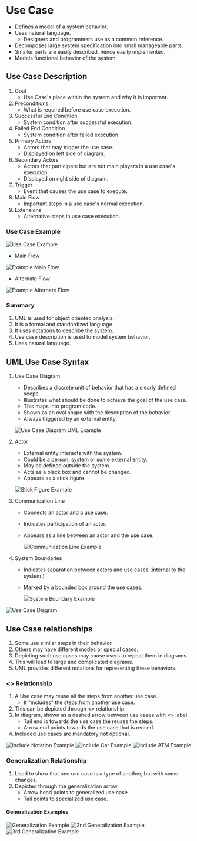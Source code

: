 # Use Case

- Defines a model of a system behavior.
- Uses natural language.
    - Designers and programmers use as a common reference.
- Decomposes large system specification into small manageable parts.
- Smaller parts are easily described, hence easily implemented.
- Models functional behavior of the system.

## Use Case Description

1. Goal
    - Use Case's place within the system and why it is important.
2. Preconditions
    - What is required before use case execution.
3. Successful End Condition
    - System condition after successful execution.
4. Failed End Condition
    - System condition after failed execution.
5. Primary Actors
    - Actors that may trigger the use case.
    - Displayed on left side of diagram.
6. Secondary Actors
    - Actors that participate but are not main players in a use case's execution.
    - Displayed on right side of diagram.
7. Trigger
    - Event that causes the use case to execute.
8. Main Flow
    - Important steps in a use case's normal execution.
9. Extensions
    - Alternative steps in use case execution.


### Use Case Example

![Use Case Example](../public/Use-Case-Example.png)

- Main Flow

![Example Main Flow](../public/Use-Case-Example-Main-Flow.png)

- Alternate Flow

![Example Alternate Flow](../public/Use-Case-Example-Alternate-Flow.png)


### Summary

1. UML is used for object oriented analysis.
2. It is a formal and standardized language.
3. It uses notations to describe the system.
4. Use case description is used to model system behavior.
5. Uses natural language.

## UML Use Case Syntax 

1. Use Case Diagram

    - Describes a discrete unit of behavior that has a clearly defined scope. 
    - Illustrates what should be done to achieve the goal of the use case.
    - This maps into program code.
    - Shown as an oval shape with the description of the behavior.
    - Always triggered by an external entity.

    ![Use Case Diagram UML Example](../public/Use-Case-UML-Image.png)

2. Actor

    - External entity interacts with the system.
    - Could be a person, system or some external entity.
    - May be defined outside the system. 
    - Acts as a black box and cannot be changed. 
    - Appears as a stick figure 
    
    ![Stick Figure Example](../public/Stick-Figure.png)

3. Communication Line

    - Connects an actor and a use case.
    - Indicates participation of an actor. 
    - Appears as a line between an actor and the use case. 

      ![Communication Line Example](../public/Communication-Line.png)

4. System Boundaries

    - Indicates separation between actors and use cases  (internal to the system.)
    - Marked by a bounded box around the use cases. 

      ![System Boundary Example](../public/System-Boundary.png)

![Use Case Diagram](../public/Use-Case-Diagram-Example.png)

## Use Case relationships

1. Some use similar steps in their behavior.
2. Others may have different modes or special cases.
3. Depicting such use cases may cause users to repeat them in diagrams.
4. This will lead to large and complicated diagrams.
5. UML provides different notations for representing these behaviors.

### <<include>> Relationship

1. A Use case may reuse all the steps from another use case.
    - It "includes" the steps from another use case.
2. This can be depicted through *<<include>>* relationship.
3. In diagram, shown as a dashed arrow between use cases with *<<include>>* label.
    - Tail end is towards the use case the reuses the steps.
    - Arrow end points towards the use case that is reused. 
4. Included use cases are mandatory not optional.

![Include Notation Example](../public/Include-Notation.png)
![Include Car Example](../public/Example-Include-Car.png)
![Include ATM Example](../public/Include-Example-ATM.png)

### Generalization Relationship

1. Used to show that one use case is a type of another, but with some changes.
2. Depicted through the generalization arrow.
    - Arrow head points to generalized use case.
    - Tail points to specialized use case.

#### Generalization Examples

![Generalization Example](../public/Generalization-Notation.png)
![2nd Generalization Example](../public/Generalization-Example-2.png)
![3rd Generalization Example](../public/Generalization-Example-3.png)

